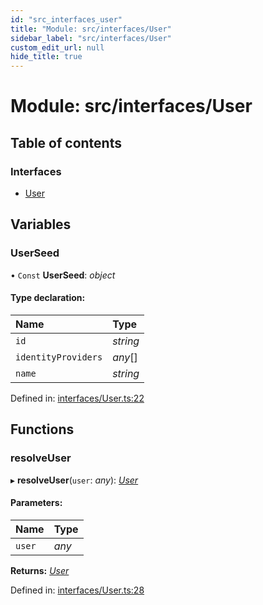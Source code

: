 ```yaml
---
id: "src_interfaces_user"
title: "Module: src/interfaces/User"
sidebar_label: "src/interfaces/User"
custom_edit_url: null
hide_title: true
---
```


# Module: src/interfaces/User

## Table of contents

### Interfaces

- [User](../interfaces/src_interfaces_user.user.md)

## Variables

### UserSeed

• `Const` **UserSeed**: *object*

#### Type declaration:

Name | Type |
:------ | :------ |
`id` | *string* |
`identityProviders` | *any*[] |
`name` | *string* |

Defined in: [interfaces/User.ts:22](https://github.com/xr3ngine/xr3ngine/blob/65dfcf39a/packages/common/src/interfaces/User.ts#L22)

## Functions

### resolveUser

▸ **resolveUser**(`user`: *any*): [*User*](../interfaces/src_interfaces_user.user.md)

#### Parameters:

Name | Type |
:------ | :------ |
`user` | *any* |

**Returns:** [*User*](../interfaces/src_interfaces_user.user.md)

Defined in: [interfaces/User.ts:28](https://github.com/xr3ngine/xr3ngine/blob/65dfcf39a/packages/common/src/interfaces/User.ts#L28)
